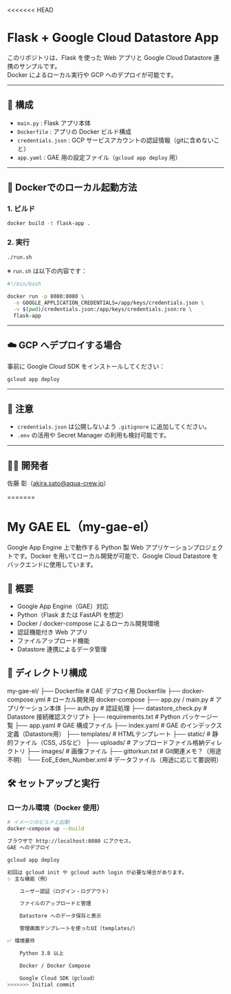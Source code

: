 <<<<<<< HEAD
# Flask + Google Cloud Datastore App

このリポジトリは、Flask を使った Web アプリと Google Cloud Datastore 連携のサンプルです。  
Docker によるローカル実行や GCP へのデプロイが可能です。

---

## 📁 構成

- `main.py` : Flask アプリ本体
- `Dockerfile` : アプリの Docker ビルド構成
- `credentials.json` : GCP サービスアカウントの認証情報（gitに含めないこと）
- `app.yaml` : GAE 用の設定ファイル（`gcloud app deploy` 用）

---

## 🐳 Dockerでのローカル起動方法

### 1. ビルド

```bash
docker build -t flask-app .
```

### 2. 実行

```bash
./run.sh
```

※ `run.sh` は以下の内容です：

```bash
#!/bin/bash

docker run -p 8080:8080 \
  -e GOOGLE_APPLICATION_CREDENTIALS=/app/keys/credentials.json \
  -v $(pwd)/credentials.json:/app/keys/credentials.json:ro \
  flask-app
```

---

## ☁️ GCP へデプロイする場合

事前に Google Cloud SDK をインストールしてください：

```bash
gcloud app deploy
```

---

## 🔐 注意

- `credentials.json` は公開しないよう `.gitignore` に追加してください。
- `.env` の活用や Secret Manager の利用も検討可能です。

---

## 🧑‍💻 開発者

佐藤 彰（akira.sato@aqua-crew.jp）

=======
# My GAE EL（my-gae-el）

Google App Engine 上で動作する Python 製 Web アプリケーションプロジェクトです。Docker を用いてローカル開発が可能で、Google Cloud Datastore をバックエンドに使用しています。

## 🚀 概要

- Google App Engine（GAE）対応
- Python（Flask または FastAPI を想定）
- Docker / docker-compose によるローカル開発環境
- 認証機能付き Web アプリ
- ファイルアップロード機能
- Datastore 連携によるデータ管理

## 📁 ディレクトリ構成

my-gae-el/
├── Dockerfile # GAE デプロイ用 Dockerfile
├── docker-compose.yml # ローカル開発用 docker-compose
├── app.py / main.py # アプリケーション本体
├── auth.py # 認証処理
├── datastore_check.py # Datastore 接続確認スクリプト
├── requirements.txt # Python パッケージ一覧
├── app.yaml # GAE 構成ファイル
├── index.yaml # GAE のインデックス定義（Datastore用）
├── templates/ # HTMLテンプレート
├── static/ # 静的ファイル（CSS, JSなど）
├── uploads/ # アップロードファイル格納ディレクトリ
├── images/ # 画像ファイル
├── gittorkun.txt # Git関連メモ？（用途不明）
└── EoE_Eden_Number.xml # データファイル（用途に応じて要説明）


## 🛠 セットアップと実行

### ローカル環境（Docker 使用）

```bash
# イメージのビルドと起動
docker-compose up --build

ブラウザで http://localhost:8080 にアクセス。
GAE へのデプロイ

gcloud app deploy

初回は gcloud init や gcloud auth login が必要な場合があります。
✨ 主な機能（例）

    ユーザー認証（ログイン・ログアウト）

    ファイルのアップロードと管理

    Datastore へのデータ保存と表示

    管理画面テンプレートを使ったUI（templates/）

✅ 環境要件

    Python 3.8 以上

    Docker / Docker Compose

    Google Cloud SDK（gcloud）
>>>>>>> Initial commit
